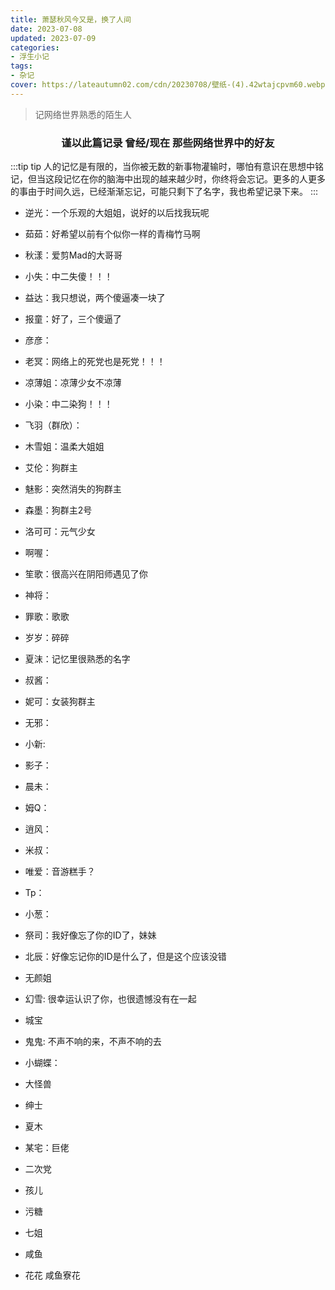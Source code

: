 ```yaml
---
title: 萧瑟秋风今又是，换了人间
date: 2023-07-08
updated: 2023-07-09
categories:
- 浮生小记
tags:
- 杂记
cover: https://lateautumn02.com/cdn/20230708/壁纸-(4).42wtajcpvm60.webp
---
```


> 记网络世界熟悉的陌生人
  

<!-- more -->

<h3 align='center'>谨以此篇记录 曾经/现在 那些网络世界中的好友</h3>

:::tip tip
人的记忆是有限的，当你被无数的新事物灌输时，哪怕有意识在思想中铭记，但当这段记忆在你的脑海中出现的越来越少时，你终将会忘记。更多的人更多的事由于时间久远，已经渐渐忘记，可能只剩下了名字，我也希望记录下来。
:::



- 逆光：一个乐观的大姐姐，说好的以后找我玩呢
  
- 茹茹：好希望以前有个似你一样的青梅竹马啊
  
- 秋漾：爱剪Mad的大哥哥
  
- 小失：中二失傻！！！
  
- 益达：我只想说，两个傻逼凑一块了
  
- 报童：好了，三个傻逼了
  
- 彦彦：
  
- 老冥：网络上的死党也是死党！！！
  
- 凉薄姐：凉薄少女不凉薄
  
- 小染：中二染狗！！！
  
- 飞羽（群欣）：
  
- 木雪姐：温柔大姐姐
  
- 艾伦：狗群主
  
- 魅影：突然消失的狗群主
  
- 森墨：狗群主2号
  
- 洛可可：元气少女
  
- 啊喔：
  
- 笙歌：很高兴在阴阳师遇见了你
  
- 神将：
  
- 罪歌：歌歌
  
- 岁岁：碎碎
  
- 夏沫：记忆里很熟悉的名字
  
- 叔酱：
  
- 妮可：女装狗群主
  
- 无邪：
  
- 小新:
  
- 影子：
  
- 晨未：
  
- 姆Q：
  
- 逍风：
  
- 米叔：
  
- 唯爱：音游糕手？
  
- Tp：
  
- 小葱：

- 祭司：我好像忘了你的ID了，妹妹

- 北辰：好像忘记你的ID是什么了，但是这个应该没错

- 无颜姐

- 幻雪: 很幸运认识了你，也很遗憾没有在一起

- 城宝 

- 鬼鬼: 不声不响的来，不声不响的去

- 小蝴蝶：

- 大怪兽

- 绅士

- 夏木

- 某宅：巨佬

- 二次党

- 孩儿

- 污糖

- 七姐

- 咸鱼

- 花花 咸鱼寮花